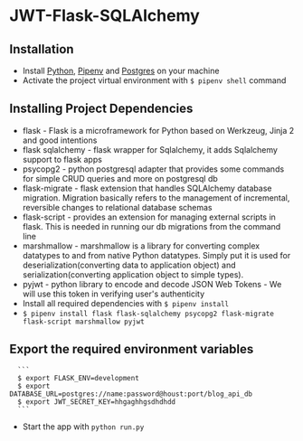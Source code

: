 # JWT-Flask-SQLAlchemy

## Installation
  - Install [Python](https://www.python.org/downloads/), [Pipenv](https://docs.pipenv.org/) and [Postgres](https://www.postgresql.org/) on your machine
  - Activate the project virtual environment with `$ pipenv shell` command
## Installing Project Dependencies
  - flask - Flask is a microframework for Python based on Werkzeug, Jinja 2 and good intentions
  - flask sqlalchemy - flask wrapper for Sqlalchemy, it adds Sqlalchemy support to flask apps
  - psycopg2 - python postgresql adapter that provides some commands for simple CRUD queries and more on postgresql db
  - flask-migrate - flask extension that handles SQLAlchemy database migration. Migration basically refers to the management of incremental, reversible changes to relational database schemas
  - flask-script - provides an extension for managing external scripts in flask. This is needed in running our db migrations from the command line
  - marshmallow - marshmallow is a library for converting complex datatypes to and from native Python datatypes. Simply put it is used for deserialization(converting data to application object) and serialization(converting application object to simple types).
  - pyjwt - python library to encode and decode JSON Web Tokens - We will use this token in verifying user's authenticity
  - Install all required dependencies with `$ pipenv install`
  - `$ pipenv install flask flask-sqlalchemy psycopg2 flask-migrate flask-script marshmallow pyjwt`

## Export the required environment variables
      ```
      $ export FLASK_ENV=development
      $ export DATABASE_URL=postgres://name:password@houst:port/blog_api_db
      $ export JWT_SECRET_KEY=hhgaghhgsdhdhdd
      ```
  - Start the app with `python run.py`
